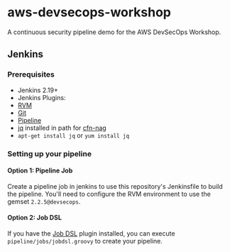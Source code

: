 # aws-devsecops-workshop
A continuous security pipeline demo for the AWS DevSecOps Workshop.

## Jenkins

### Prerequisites
* Jenkins 2.19+
* Jenkins Plugins:
 * [RVM](https://wiki.jenkins-ci.org/display/JENKINS/RVM+Plugin)
 * [Git](https://wiki.jenkins-ci.org/display/JENKINS/Git+Plugin)
 * [Pipeline](https://wiki.jenkins-ci.org/display/JENKINS/Pipeline+Plugin)
* [jq](https://stedolan.github.io/jq/manual/) installed in path for [cfn-nag](https://github.com/stelligent/cfn_nag)
 * `apt-get install jq` or `yum install jq`

### Setting up your pipeline

#### Option 1: Pipeline Job
Create a pipeline job in jenkins to use this repository's Jenkinsfile to build the pipeline. You'll need to configure the RVM environment to use the gemset `2.2.5@devsecops`.

#### Option 2: Job DSL
If you have the [Job DSL](https://wiki.jenkins-ci.org/display/JENKINS/Job+DSL+Plugin) plugin installed, you can execute `pipeline/jobs/jobdsl.groovy` to create your pipeline.
